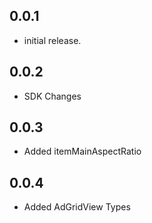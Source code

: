 ## 0.0.1

* initial release.

## 0.0.2

* SDK Changes

## 0.0.3

* Added itemMainAspectRatio

## 0.0.4

* Added AdGridView Types 